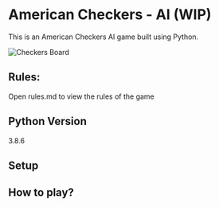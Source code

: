 # American Checkers - AI (WIP)

This is an American Checkers AI game built using Python.

  ![Checkers Board](https://github.com/nikeshsraj10/checkers-ai/blob/main/images/board.PNG)
## Rules:
Open rules.md to view the rules of the game


## Python Version 

3.8.6

## Setup

## How to play?


